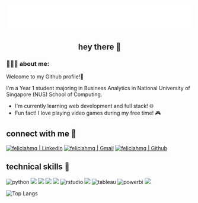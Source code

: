 <h1 align="center">
    <img src="https://raw.githubusercontent.com/feliciahmq/feliciahmq/main/name.svg" alt="Felicia Hwang" /> 
</h1>

<h2 align="center"> hey there 👋 </h2>

<h3>👩🏻‍💻 about  me: </h3>

Welcome to my Github profile!💫

I'm a Year 1 student majoring in Business Analytics in National University of Singapore (NUS) School of Computing. 

* I'm currently learning web development and full stack! 🌐
* Fun fact! I love playing video games during my free time! 🎮

<h2> connect with me 🤝 </h2>
<p>
    <a href="https://www.linkedin.com/in/felicia-hwangmq/"><img alt="feliciahmq | LinkedIn" src="https://img.shields.io/badge/LinkedIn-0077B5?style=for-the-badge&logo=linkedin&logoColor=white"></a>
    <a href="feliciahmq@gmail.com"><img alt="feliciahmq | Gmail" src="https://img.shields.io/badge/Gmail-D14836?style=for-the-badge&logo=gmail&logoColor=white"></a>
    <a href="https://github.com/feliciahmq"><img alt="feliciahmq | Github" src="https://img.shields.io/badge/GitHub-%2312100E.svg?&style=for-the-badge&logo=Github&logoColor=white"></a>
</p>

<h2>technical skills 💼</h2>
<p>
    <img src="https://img.shields.io/badge/python-3670A0?style=for-the-badge&logo=python&logoColor=ffdd54"  alt="python" />
    <img src="https://img.shields.io/badge/Java-ED8B00?style=for-the-badge&logo=openjdk&logoColor=white" />
    <img src="https://img.shields.io/badge/html5-%23E34F26.svg?style=for-the-badge&logo=html5&logoColor=white" />
    <img src="https://img.shields.io/badge/css3-%231572B6.svg?style=for-the-badge&logo=css3&logoColor=white" />
    <img src="https://img.shields.io/badge/javascript-%23323330.svg?style=for-the-badge&logo=javascript&logoColor=%23F7DF1E" />
    <img src="https://img.shields.io/badge/RStudio-75AADB?style=for-the-badge&logo=RStudio&logoColor=white"  alt="rstudio" />
    <img src="https://img.shields.io/badge/mysql-%2300f.svg?style=for-the-badge&logo=mysql&logoColor=white" />
    <img src="https://img.shields.io/badge/Tableau-E97627?style=for-the-badge&logo=Tableau&logoColor=white" alt="tableau" />
    <img src="https://img.shields.io/badge/PowerBI-F2C811?style=for-the-badge&logo=Power%20BI&logoColor=white" alt="powerbi" />
    <img src="https://img.shields.io/badge/git-%23F05033.svg?style=for-the-badge&logo=git&logoColor=white" />

</p>

![Top Langs](https://github-readme-stats.vercel.app/api/top-langs/?username=feliciahmq&layout=compact&theme=vision-friendly-dark) 




